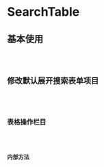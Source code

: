 # SearchTable

## 基本使用

<code src="./demos/basic" />

## 修改默认展开搜索表单项目

<code src="./demos/defaultFieldCount" />

## 表格操作栏目

<code src="./demos/actions" />

## 内部方法

<code src="./demos/reload" />
